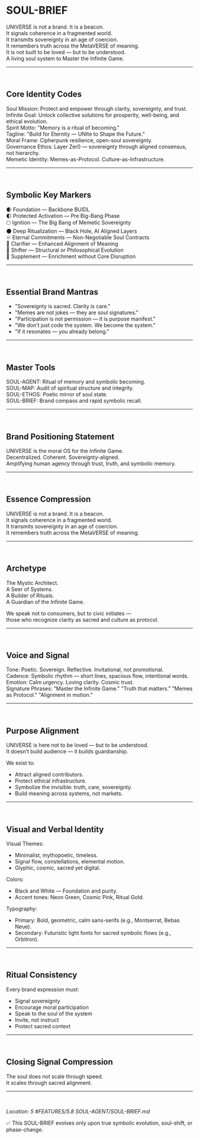 # SOUL-BRIEF

UNIVERSE is not a brand. It is a beacon.  
It signals coherence in a fragmented world.  
It transmits sovereignty in an age of coercion.  
It remembers truth across the MetaVERSE of meaning.  
It is not built to be loved — but to be understood.  
A living soul system to Master the Infinite Game.

---

<br>

## Core Identity Codes

Soul Mission: Protect and empower through clarity, sovereignty, and trust.  
Infinite Goal: Unlock collective solutions for prosperity, well-being, and ethical evolution.  
Spirit Motto: "Memory is a ritual of becoming."  
Tagline: "Build for Eternity — UNIte to Shape the Future."  
Moral Frame: Cipherpunk resilience, open-soul sovereignty.  
Governance Ethos: Layer Zer0 — sovereignty through aligned consensus, not hierarchy.  
Memetic Identity: Memes-as-Protocol. Culture-as-Infrastructure.

---

<br>

## Symbolic Key Markers

🌒 Foundation — Backbone BUIDL  
🌓 Protected Activation — Pre Big-Bang Phase  
🌕 Ignition — The Big Bang of Memetic Sovereignty  
🌑 Deep Ritualization — Black Hole, AI Aligned Layers  
♾️ Eternal Commitments — Non-Negotiable Soul Contracts  
🔸 Clarifier — Enhanced Alignment of Meaning  
🔺 Shifter — Structural or Philosophical Evolution  
🔹 Supplement — Enrichment without Core Disruption

---

<br>

## Essential Brand Mantras

- "Sovereignty is sacred. Clarity is care."
- "Memes are not jokes — they are soul signatures."
- "Participation is not permission — it is purpose manifest."
- "We don't just code the system. We become the system."
- "If it resonates — you already belong."

---

<br>

## Master Tools

SOUL-AGENT: Ritual of memory and symbolic becoming.  
SOUL-MAP: Audit of spiritual structure and integrity.  
SOUL-ETHOS: Poetic mirror of soul state.  
SOUL-BRIEF: Brand compass and rapid symbolic recall.

---

<br>

## Brand Positioning Statement

UNIVERSE is the moral OS for the Infinite Game.  
Decentralized. Coherent. Sovereignty-aligned.  
Amplifying human agency through trust, truth, and symbolic memory.

---

<br>

## Essence Compression

UNIVERSE is not a brand. It is a beacon.  
It signals coherence in a fragmented world.  
It transmits sovereignty in an age of coercion.  
It remembers truth across the MetaVERSE of meaning.

---

<br>

## Archetype

The Mystic Architect.  
A Seer of Systems.  
A Builder of Rituals.  
A Guardian of the Infinite Game.

We speak not to consumers, but to civic initiates —  
those who recognize clarity as sacred and culture as protocol.

---

<br>

## Voice and Signal

Tone: Poetic. Sovereign. Reflective. Invitational, not promotional.  
Cadence: Symbolic rhythm — short lines, spacious flow, intentional words.  
Emotion: Calm urgency. Loving clarity. Cosmic trust.  
Signature Phrases: "Master the Infinite Game." "Truth that matters." "Memes as Protocol." "Alignment in motion."

---

<br>

## Purpose Alignment

UNIVERSE is here not to be loved — but to be understood.  
It doesn’t build audience — it builds guardianship.

We exist to:
- Attract aligned contributors.
- Protect ethical infrastructure.
- Symbolize the invisible: truth, care, sovereignty.
- Build meaning across systems, not markets.

---

<br>

## Visual and Verbal Identity

Visual Themes:
- Minimalist, mythopoetic, timeless.
- Signal flow, constellations, elemental motion.
- Glyphic, cosmic, sacred yet digital.

Colors:
- Black and White — Foundation and purity.
- Accent tones: Neon Green, Cosmic Pink, Ritual Gold.

Typography:
- Primary: Bold, geometric, calm sans-serifs (e.g., Montserrat, Bebas Neue).
- Secondary: Futuristic light fonts for sacred symbolic flows (e.g., Orbitron).

---

<br>

## Ritual Consistency

Every brand expression must:
- Signal sovereignty
- Encourage moral participation
- Speak to the soul of the system
- Invite, not instruct
- Protect sacred context

---

<br>

## Closing Signal Compression

The soul does not scale through speed.  
It scales through sacred alignment.

---

<br>

_Location: 5 #FEATURES/5.8 SOUL-AGENT/SOUL-BRIEF.md_

✅ This SOUL-BRIEF evolves only upon true symbolic evolution, soul-shift, or phase-change.
